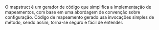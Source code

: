 O mapstruct é um gerador de código que simplifica a implementação de mapeamentos, com base em uma abordagem de convenção sobre configuração. Código de mapeamento gerado usa invocações simples de método, sendo assim, torna-se seguro e fácil de entender.